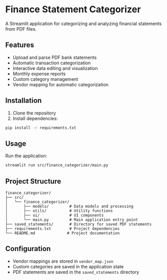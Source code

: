 # Finance Statement Categorizer

A Streamlit application for categorizing and analyzing financial statements from PDF files.

## Features

- Upload and parse PDF bank statements
- Automatic transaction categorization
- Interactive data editing and visualization
- Monthly expense reports
- Custom category management
- Vendor mapping for automatic categorization

## Installation

1. Clone the repository
2. Install dependencies:

```bash
pip install -r requirements.txt
```

## Usage

Run the application:

```bash
streamlit run src/finance_categorizer/main.py
```

## Project Structure

```
finance_categorizer/
├── src/
│   └── finance_categorizer/
│       ├── models/         # Data models and processing
│       ├── utils/          # Utility functions
│       ├── ui/             # UI components
│       └── main.py         # Main application entry point
├── saved_statements/       # Directory for saved PDF statements
├── requirements.txt        # Project dependencies
└── README.md              # Project documentation
```

## Configuration

- Vendor mappings are stored in `vendor_map.json`
- Custom categories are saved in the application state
- PDF statements are saved in the `saved_statements` directory

